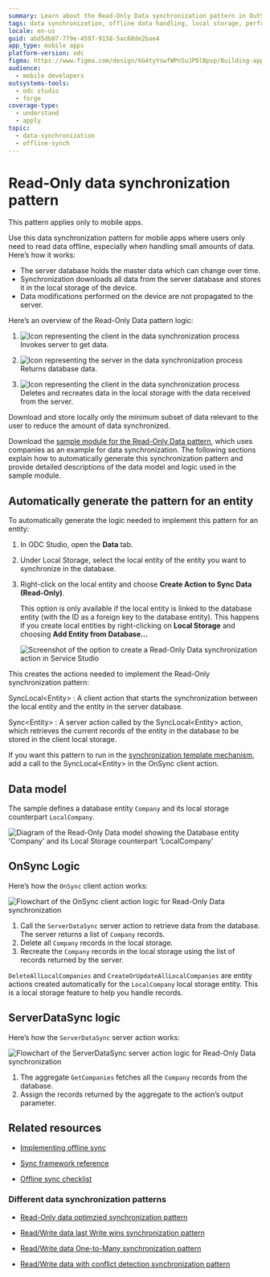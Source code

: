 ```yaml
---
summary: Learn about the Read-Only Data synchronization pattern in OutSystems Developer Cloud (ODC) for efficient mobile app data management.
tags: data synchronization, offline data handling, local storage, performance optimization, outsystems patterns
locale: en-us
guid: abd5db07-779e-4597-9158-5ac68de2bae4
app_type: mobile apps
platform-version: odc
figma: https://www.figma.com/design/6G4tyYswfWPn5uJPDlBpvp/Building-apps?node-id=7907-1038
audience:
  - mobile developers
outsystems-tools:
  - odc studio
  - forge
coverage-type:
  - understand
  - apply
topic:
  - data-synchronization
  - offline-synch
---
```


# Read-Only data synchronization pattern

<div class="info" markdown="1">

This pattern applies only to mobile apps.

</div>

Use this data synchronization pattern for mobile apps where users only need to read data offline, especially when handling small amounts of data. Here’s how it works:

* The server database holds the master data which can change over time.
* Synchronization downloads all data from the server database and stores it in the local storage of the device.
* Data modifications performed on the device are not propagated to the server.

Here’s an overview of the Read-Only Data pattern logic:

1. ![Icon representing the client in the data synchronization process](images/icon-client.png "Client Icon") Invokes server to get data.

1. ![Icon representing the server in the data synchronization process](images/icon-server.png "Server Icon") Returns database data.

1. ![Icon representing the client in the data synchronization process](images/icon-client.png "Client Icon") Deletes and recreates data in the local storage with the data received from the server.

<div class="info" markdown="1">

Download and store locally only the minimum subset of data relevant to the user to reduce the amount of data synchronized.

</div>

Download the [sample module for the Read-Only Data pattern](http://www.outsystems.com/forge/component/1638/Offline+Data+Sync+Patterns/), which uses companies as an example for data synchronization. The following sections explain how to automatically generate this synchronization pattern and provide detailed descriptions of the data model and logic used in the sample module.

## Automatically generate the pattern for an entity

To automatically generate the logic needed to implement this pattern for an entity:

1. In ODC Studio, open the **Data** tab.
2. Under Local Storage, select the local entity of the entity you want to synchronize in the database.
3. Right-click on the local entity and choose **Create Action to Sync Data (Read-Only)**.

    This option is only available if the local entity is linked to the database entity (with the ID as a foreign key to the database entity). This happens if you create local entities by right-clicking on **Local Storage** and choosing **Add Entity from Database...**

    ![Screenshot of the option to create a Read-Only Data synchronization action in Service Studio](images/read-only-data-accelerator-odcs.png "Create Action to Sync Data (Read-Only)")

This creates the actions needed to implement the Read-Only synchronization pattern:

SyncLocal&lt;Entity&gt;
: A client action that starts the synchronization between the local entity and the entity in the server database.

Sync&lt;Entity&gt;
: A server action called by the SyncLocal&lt;Entity&gt; action, which retrieves the current records of the entity in the database to be stored in the client local storage.

If you want this pattern to run in the [synchronization template mechanism](<../sync-implement.md>), add a call to the SyncLocal&lt;Entity&gt; in the OnSync client action.

## Data model

The sample defines a database entity `Company` and its local storage counterpart `LocalCompany`.

![Diagram of the Read-Only Data model showing the Database entity 'Company' and its Local Storage counterpart 'LocalCompany'](images/read-only-data-data-model-odcs.png "Read-Only Data Model")

## OnSync Logic

Here’s how the `OnSync` client action works:

![Flowchart of the OnSync client action logic for Read-Only Data synchronization](images/read-only-data-offlinedatasync-odcs.png "OnSync Logic")

1. Call the `ServerDataSync` server action to retrieve data from the database. The server returns a list of `Company` records.
2. Delete all `Company` records in the local storage.
3. Recreate the `Company` records in the local storage using the list of records returned by the server.

`DeleteAllLocalCompanies` and `CreateOrUpdateAllLocalCompanies` are entity actions created automatically for the `LocalCompany` local storage entity. This is a local storage feature to help you handle records.

## ServerDataSync logic

Here’s how the `ServerDataSync` server action works:

![Flowchart of the ServerDataSync server action logic for Read-Only Data synchronization](images/read-only-data-serverdatasync-odcs.png "ServerDataSync Logic")

1. The aggregate `GetCompanies` fetches all the `Company` records from the database.
2. Assign the records returned by the aggregate to the action’s output parameter.

## Related resources

* [Implementing offline sync](../sync-implement.md)
  
* [Sync framework reference](../sync-reference.md)
  
* [Offline sync checklist](../sync-checklist.md)

### Different data synchronization patterns

* [Read-Only data optimzied synchronization pattern](read-only-data-optimized.md)
  
* [Read/Write data last Write wins synchronization pattern](read-write-data-last-write-wins.md)
  
* [Read/Write data One-to-Many synchronization pattern](read-write-data-one-to-many.md)
  
* [Read/Write data with conflict detection synchronization pattern](read-write-data-with-conflict-detection.md)
